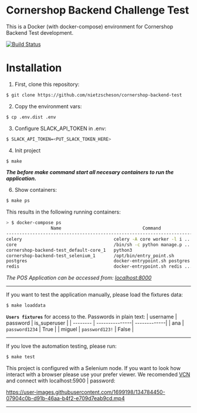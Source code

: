 Cornershop Backend Challenge Test
==============

This is a Docker (with docker-compose) environment for Cornershop Backend Test development.

[![Build Status](https://github.com/nietzscheson/cornershop-backend-test/workflows/Build/badge.svg)](https://github.com/nietzscheson/cornershop-backend-test/actions)

# Installation

1. First, clone this repository:

```bash
$ git clone https://github.com/nietzscheson/cornershop-backend-test
```

2. Copy the environment vars:

```bash
$ cp .env.dist .env
```
3. Configure SLACK_API_TOKEN in .env:

```bash
$ SLACK_API_TOKEN=<PUT_SLACK_TOKEN_HERE>
```
4. Init project
```bash
$ make
```
***The before make command start all necesary containers to run the application.***

6. Show containers:
```bash
$ make ps
```
This results in the following running containers:

```bash
> $ docker-compose ps
                 Name                               Command               State                                          Ports
---------------------------------------------------------------------------------------------------------------------------------------------------------------------
celery                                   celery -A core worker -l i ...   Up
core                                     /bin/sh -c python manage.p ...   Up       0.0.0.0:8000->8000/tcp,:::8000->8000/tcp
cornershop-backend-test_default-core_1   python3                          Exit 0
cornershop-backend-test_selenium_1       /opt/bin/entry_point.sh          Up       0.0.0.0:4444->4444/tcp,:::4444->4444/tcp, 0.0.0.0:5900->5900/tcp,:::5900->5900/tcp
postgres                                 docker-entrypoint.sh postgres    Up       0.0.0.0:5432->5432/tcp,:::5432->5432/tcp
redis                                    docker-entrypoint.sh redis ...   Up       0.0.0.0:6379->6379/tcp,:::6379->6379/tcp
```
*The POS Application can be accessed from: [localhost:8000](http://localhost:8000)*
___

If you want to test the application manually, please load the fixtures data:
```bash
$ make loaddata
```
**`Users fixtures`** for access to the. Passwords in plain text:
| username | password       | is_superuser |
| -------- | ---------------| -------------|
| ana      | `password1234` | True         |
| miguel   | `password123!` | False        |
___
If you love the automation testing, please run:
```bash
$ make test
```
This project is configured with a Selenium node. If you want to look how interact with a browser please use your prefer viewer. We recomended [VCN](https://www.realvnc.com/es/connect/download/viewer/) and connect with localhost:5900 | password:

https://user-images.githubusercontent.com/1699198/134784450-07904c0b-d91b-46aa-b4f2-e709d7eab9cd.mp4

___
